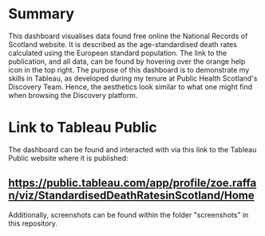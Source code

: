 # Summary

This dashboard visualises data found free online the National Records of Scotland website. It is described as the age-standardised death rates calculated using the European standard population. The link to the publication, and all data, can be found by hovering over the orange help icon in the top right. The purpose of this dashboard is to demonstrate my skills in Tableau, as developed during my tenure at Public Health Scotland's Discovery Team. Hence, the aesthetics look similar to what one might find when browsing the Discovery platform.

# Link to Tableau Public

The dashboard can be found and interacted with via this link to the Tableau Public website where it is published:

## https://public.tableau.com/app/profile/zoe.raffan/viz/StandardisedDeathRatesinScotland/Home

Additionally, screenshots can be found within the folder "screenshots" in this repository.
